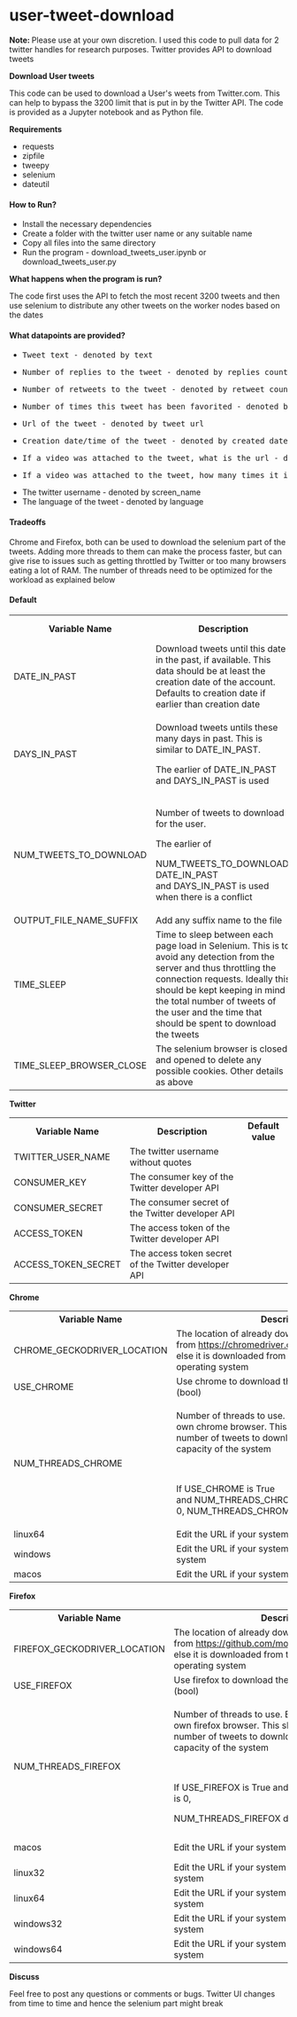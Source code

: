 # user-tweet-download

<p><strong>Note: </strong>Please use at your own discretion. I used this code to pull data for 2 twitter handles for research purposes. Twitter provides API to download tweets</p>
<p><strong>Download User tweets</strong></p>
<p>This code can be used to download a User's weets from Twitter.com. This can help to bypass the 3200 limit that is put in by the Twitter API. The code is provided as a Jupyter notebook and as Python file.</p>
<p><strong>Requirements</strong></p>
<ul>
<li>requests</li>
<li>zipfile</li>
<li>tweepy</li>
<li>selenium</li>
<li>dateutil</li>
</ul>
<h4>How to Run?</h4>
<ul>
<li>Install the necessary dependencies</li>
<li>Create a folder with the twitter user name or any suitable name</li>
<li>Copy all files into the same directory</li>
<li>Run the program - download_tweets_user.ipynb or download_tweets_user.py</li>
</ul>
<p><strong>What happens when the program is run?</strong></p>
<p>The code first uses the API to fetch the most recent 3200 tweets and then use selenium to distribute any other tweets on the worker nodes based on the dates</p>
<h4>What datapoints are provided?</h4>
<ul>
<li>
<pre>Tweet text - denoted by text</pre>
</li>
<li>
<pre>Number of replies to the tweet - denoted by replies_count</pre>
</li>
<li>
<pre>Number of retweets to the tweet - denoted by retweet_count</pre>
</li>
<li>
<pre>Number of times this tweet has been favorited - denoted by favorite_count</pre>
</li>
<li>
<pre>Url of the tweet - denoted by tweet_url</pre>
</li>
<li>
<pre>Creation date/time of the tweet - denoted by created_date</pre>
</li>
<li>
<pre>If a video was attached to the tweet, what is the url - denoted by video_url</pre>
</li>
<li>
<pre>If a video was attached to the tweet, how many times it is viewed - denoted by video_views</pre>
</li>
<li>The twitter username - denoted by screen_name</li>
<li>The language of the tweet - denoted by language</li>
</ul>
<h4>Tradeoffs</h4>
<p>Chrome and Firefox, both can be used to download the selenium part of the tweets. Adding more threads to them can make the process faster, but can give rise to issues such as getting throttled by Twitter or too many browsers eating a lot of RAM. The number of threads need to be optimized for the workload as explained below</p>
<h4>Default</h4>
<table>
<tbody>
<tr>
<th>Variable Name</th>
<th>Description</th>
<th>Default value</th>
</tr>
<tr>
<td>DATE_IN_PAST</td>
<td>Download tweets until this date in the past, if available. This data should be at least the creation date of the account. Defaults to creation date if earlier than creation date</td>
<td>01-01-2020</td>
</tr>
<tr>
<td>DAYS_IN_PAST</td>
<td>
<p>Download tweets untils these many days in past. This is similar to DATE_IN_PAST.</p>
<p>The earlier of&nbsp;DATE_IN_PAST and&nbsp;DAYS_IN_PAST is used</p>
</td>
<td>5</td>
</tr>
<tr>
<td>NUM_TWEETS_TO_DOWNLOAD</td>
<td>
<p>Number of tweets to download for the user.&nbsp;</p>
<p>The earlier of&nbsp;</p>
<p>NUM_TWEETS_TO_DOWNLOAD, DATE_IN_PAST and&nbsp;DAYS_IN_PAST is used when there is a conflict</p>
</td>
<td>100</td>
</tr>
<tr>
<td>OUTPUT_FILE_NAME_SUFFIX</td>
<td>Add any suffix name to the file</td>
<td>None</td>
</tr>
<tr>
<td>TIME_SLEEP</td>
<td>Time to sleep between each page load in Selenium. This is to avoid any detection from the server and thus throttling the connection requests. Ideally this should be kept keeping in mind the total number of tweets of the user and the time that should be spent to download the tweets</td>
<td>5</td>
</tr>
<tr>
<td>TIME_SLEEP_BROWSER_CLOSE</td>
<td>The selenium browser is closed and opened to delete any possible cookies. Other details as above</td>
<td>2</td>
</tr>
</tbody>
</table>
<p><strong>Twitter</strong></p>
<table>
<tbody>
<tr>
<th>Variable Name</th>
<th>Description</th>
<th>Default value</th>
</tr>
<tr>
<td>TWITTER_USER_NAME</td>
<td>The twitter username without quotes</td>
<td>&nbsp;</td>
</tr>
<tr>
<td>CONSUMER_KEY</td>
<td>The consumer key of the Twitter developer API</td>
<td>&nbsp;</td>
</tr>
<tr>
<td>CONSUMER_SECRET</td>
<td>The consumer secret of the Twitter developer API</td>
<td>&nbsp;</td>
</tr>
<tr>
<td>ACCESS_TOKEN</td>
<td>The access token of the Twitter developer API</td>
<td>&nbsp;</td>
</tr>
<tr>
<td>ACCESS_TOKEN_SECRET</td>
<td>The access token secret of the Twitter developer API</td>
<td>&nbsp;</td>
</tr>
</tbody>
</table>
<p><strong>Chrome</strong></p>
<table>
<tbody>
<tr>
<th>Variable Name</th>
<th>Description</th>
<th>Default value</th>
</tr>
<tr>
<td>CHROME_GECKODRIVER_LOCATION</td>
<td>The location of already downloaded chromedriver from&nbsp;<a href="https://chromedriver.chromium.org/downloads">https://chromedriver.chromium.org/downloads</a>, else it is downloaded from the web based on the operating system</td>
<td>None</td>
</tr>
<tr>
<td>USE_CHROME</td>
<td>Use chrome to download the tweets via selenium (bool)</td>
<td>0</td>
</tr>
<tr>
<td>NUM_THREADS_CHROME</td>
<td>
<p>Number of threads to use. Each thread will have it's own chrome browser. This should depend on the number of tweets to download, the urgency, and the capacity of the system</p>
<p>&nbsp;</p>
<p>If&nbsp;USE_CHROME is True and&nbsp;NUM_THREADS_CHROME is 0,&nbsp;NUM_THREADS_CHROME defaults to 1</p>
</td>
<td>1</td>
</tr>
<tr>
<td>linux64</td>
<td>Edit the URL if your system is a linux based system</td>
<td>https://chromedriver.storage.googleapis.com/83.0.4103.14/chromedriver_linux64.zip</td>
</tr>
<tr>
<td>windows</td>
<td>Edit the URL if your system is a windows based system</td>
<td>https://chromedriver.storage.googleapis.com/83.0.4103.14/chromedriver_win32.zip</td>
</tr>
<tr>
<td>macos</td>
<td>Edit the URL if your system is a mac based system</td>
<td>https://chromedriver.storage.googleapis.com/83.0.4103.14/chromedriver_mac64.zip</td>
</tr>
</tbody>
</table>
<p><strong>Firefox</strong></p>
<table>
<tbody>
<tr>
<th>Variable Name</th>
<th>Description</th>
<th>Default value</th>
</tr>
<tr>
<td>FIREFOX_GECKODRIVER_LOCATION</td>
<td>The location of already downloaded geckodriver from&nbsp;<a href="https://github.com/mozilla/geckodriver/releases">https://github.com/mozilla/geckodriver/releases</a>, else it is downloaded from the web based on the operating system</td>
<td>None</td>
</tr>
<tr>
<td>USE_FIREFOX</td>
<td>Use firefox to download the tweets via selenium (bool)</td>
<td>1</td>
</tr>
<tr>
<td>NUM_THREADS_FIREFOX</td>
<td>
<p>Number of threads to use. Each thread will have it's own firefox browser. This should depend on the number of tweets to download, the urgency, and the capacity of the system</p>
<p>&nbsp;</p>
<p>If&nbsp;USE_FIREFOX is True and&nbsp;NUM_THREADS_FIREFOX is 0,</p>
<p>NUM_THREADS_FIREFOX defaults to 1</p>
</td>
<td>1</td>
</tr>
<tr>
<td>macos</td>
<td>Edit the URL if your system is a mac based system</td>
<td>https://github.com/mozilla/geckodriver/releases/download/v0.26.0/geckodriver-v0.26.0-macos.tar.gz</td>
</tr>
<tr>
<td>linux32</td>
<td>Edit the URL if your system is a linux 32 bit based system</td>
<td>https://github.com/mozilla/geckodriver/releases/download/v0.26.0/geckodriver-v0.26.0-linux32.tar.gz</td>
</tr>
<tr>
<td>linux64</td>
<td>Edit the URL if your system is a linux 64 bit based system</td>
<td>https://github.com/mozilla/geckodriver/releases/download/v0.26.0/geckodriver-v0.26.0-linux64.tar.gz</td>
</tr>
<tr>
<td>windows32</td>
<td>Edit the URL if your system is a windows 32 bit based system</td>
<td>https://github.com/mozilla/geckodriver/releases/download/v0.26.0/geckodriver-v0.26.0-win32.zip</td>
</tr>
<tr>
<td>windows64</td>
<td>Edit the URL if your system is a windows 64 bit based system</td>
<td>https://github.com/mozilla/geckodriver/releases/download/v0.26.0/geckodriver-v0.26.0-win64.zip</td>
</tr>
</tbody>
</table>
<p><strong>Discuss</strong></p>
<p>Feel free to post any questions or comments or bugs. Twitter UI changes from time to time and hence the selenium part might break</p>
